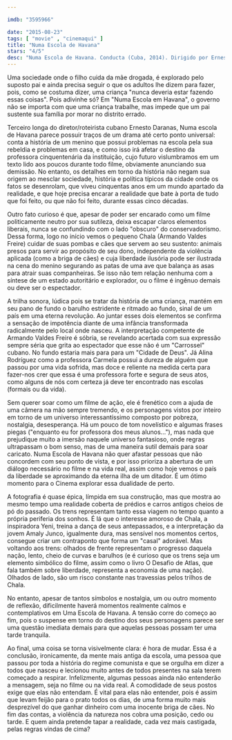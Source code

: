 ```yaml
---

imdb: "3595966"

date: "2015-08-23"
tags: [ "movie" , "cinemaqui" ]
title: "Numa Escola de Havana"
stars: "4/5"
desc: "Numa Escola de Havana. Conducta (Cuba, 2014). Dirigido por Ernesto Daranas. Escrito por Ernesto Daranas. Com Miriel Cejas, Yuliet"
---
```

Uma sociedade onde o filho cuida da mãe drogada, é explorado pelo suposto pai e ainda precisa seguir o que os adultos lhe dizem para fazer, pois, como se costuma dizer, uma criança "nunca deveria estar fazendo essas coisas". Pois adivinhe só? Em "Numa Escola em Havana", o governo não se importa com que uma criança trabalhe, mas impede que um pai sustente sua família por morar no distrito errado.

Terceiro longa do diretor/roteirista cubano Ernesto Daranas, Numa escola de Havana parece possuir traços de um drama até certo ponto universal: conta a história de um menino que possui problemas na escola pela sua rebeldia e problemas em casa, e como isso irá afetar o destino da professora cinquentenária da instituição, cujo futuro vislumbramos em um texto lido aos poucos durante todo filme, obviamente anunciando sua demissão. No entanto, os detalhes em torno da história não negam sua origem ao mesclar sociedade, história e política típicos da cidade onde os fatos se desenrolam, que viveu cinquentas anos em um mundo apartado da realidade, e que hoje precisa encarar a realidade que bate à porta de tudo que foi feito, ou que não foi feito, durante essas cinco décadas.

Outro fato curioso é que, apesar de poder ser encarado como um filme politicamente neutro por sua sutileza, deixa escapar claros elementos liberais, nunca se confundindo com o lado "obscuro" do conservadorismo. Dessa forma, logo no início vemos o pequeno Chala (Armando Valdes Freire) cuidar de suas pombas e cães que servem ao seu sustento: animais presos para servir ao propósito de seu dono, independente da violência aplicada (como a briga de cães) e cuja liberdade ilusória pode ser ilustrada na cena do menino segurando as patas de uma ave que balança as asas para atrair suas companheiras. Se isso não tem relação nenhuma com a síntese de um estado autoritário e explorador, ou o filme é ingênuo demais ou deve ser o espectador.

A trilha sonora, lúdica pois se tratar da história de uma criança, mantém em seu pano de fundo o barulho estridente e ritmado ao fundo, sinal de um país em uma eterna revolução. Ao juntar esses dois elementos se confirma a sensação de impotência diante de uma infância transformada radicalmente pelo local onde nasceu. A interpretação competente de Armando Valdes Freire é sóbria, se revelando acertada com sua expressão sempre séria que grita ao espectador que esse não é um "Carrossel" cubano. No fundo estaria mais para para um "Cidade de Deus". Já Alina Rodríguez como a professora Carmela possui a dureza de alguém que passou por uma vida sofrida, mas doce e reliente na medida certa para fazer-nos crer que essa é uma professora forte e segura de seus atos, como alguns de nós com certeza já deve ter encontrado nas escolas (formais ou da vida).

Sem querer soar como um filme de ação, ele é frenético com a ajuda de uma câmera na mão sempre tremendo, e os personagens vistos por inteiro em torno de um universo interessantíssimo composto por pobreza, nostalgia, desesperança. Há um pouco de tom novelístico e algumas frases piegas ("enquanto eu for professora dos meus alunos..."), mas nada que prejudique muito a imersão naquele universo fantasioso, onde regras ultrapassam o bom senso, mas de uma maneira sutil demais para soar caricato. Numa Escola de Havana não quer afastar pessoas que não concordem com seu ponto de vista, e por isso prioriza a abertura de um diálogo necessário no filme e na vida real, assim como hoje vemos o país da liberdade se aproximando da eterna ilha de um ditador. É um ótimo momento para o Cinema explorar essa dualidade de perto.

A fotografia é quase épica, límpida em sua construção, mas que mostra ao mesmo tempo uma realidade coberta de prédios e carros antigos cheios de pó do passado. Os trens representam tanto essa viagem no tempo quanto a própria periferia dos sonhos. É lá que o interesse amoroso de Chala, a inspiradora Yeni, treina a dança de seus antepassados, e a interpretação da jovem Amaly Junco, igualmente dura, mas sensível nos momentos certos, consegue criar um contraponto que forma um "casal" adorável. Mas voltando aos trens: olhados de frente representam o progresso daquela nação, lento, cheio de curvas e barulhos (e é curioso que os trens seja um elemento simbólico do filme, assim como o livro O Desafio de Atlas, que fala também sobre liberdade, representa a economia de uma nação). Olhados de lado, são um risco constante nas travessias pelos trilhos de Chala.

No entanto, apesar de tantos símbolos e nostalgia, um ou outro momento de reflexão, dificilmente haverá momentos realmente calmos e contemplativos em Uma Escola de Havana. A tensão corre do começo ao fim, pois o suspense em torno do destino dos seus personagens parece ser uma questão imediata demais para que aquelas pessoas possam ter uma tarde tranquila.

Ao final, uma coisa se torna visivelmente clara: é hora de mudar. Essa é a conclusão, ironicamente, da mente mais antiga da escola, uma pessoa que passou por toda a história do regime comunista e que se orgulha em dizer a todos que nasceu e lecionou muito antes de todos presentes na sala terem começado a respirar. Infelizmente, algumas pessoas ainda não entenderão a mensagem, seja no filme ou na vida real. A comodidade de seus postos exige que elas não entendam. É vital para elas não entender, pois é assim que levam feijão para o prato todos os dias, de uma forma muito mais desprezível do que ganhar dinheiro com uma inocente briga de cães. No fim das contas, a violência da natureza nos cobra uma posição, cedo ou tarde. E quem ainda pretende tapar a realidade, cada vez mais castigada, pelas regras vindas de cima?
